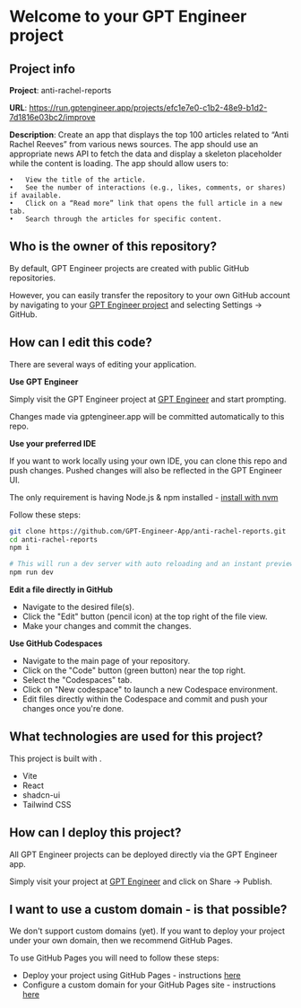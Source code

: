 # Welcome to your GPT Engineer project

## Project info

**Project**: anti-rachel-reports 

**URL**: https://run.gptengineer.app/projects/efc1e7e0-c1b2-48e9-b1d2-7d1816e03bc2/improve

**Description**: Create an app that displays the top 100 articles related to “Anti Rachel Reeves” from various news sources. The app should use an appropriate news API to fetch the data and display a skeleton placeholder while the content is loading. The app should allow users to:




	•	View the title of the article.
	•	See the number of interactions (e.g., likes, comments, or shares) if available.
	•	Click on a “Read more” link that opens the full article in a new tab.
	•	Search through the articles for specific content. 

## Who is the owner of this repository?
By default, GPT Engineer projects are created with public GitHub repositories.

However, you can easily transfer the repository to your own GitHub account by navigating to your [GPT Engineer project](https://run.gptengineer.app/projects/efc1e7e0-c1b2-48e9-b1d2-7d1816e03bc2/improve) and selecting Settings -> GitHub. 

## How can I edit this code?
There are several ways of editing your application.

**Use GPT Engineer**

Simply visit the GPT Engineer project at [GPT Engineer](https://run.gptengineer.app/projects/efc1e7e0-c1b2-48e9-b1d2-7d1816e03bc2/improve) and start prompting.

Changes made via gptengineer.app will be committed automatically to this repo.

**Use your preferred IDE**

If you want to work locally using your own IDE, you can clone this repo and push changes. Pushed changes will also be reflected in the GPT Engineer UI.

The only requirement is having Node.js & npm installed - [install with nvm](https://github.com/nvm-sh/nvm#installing-and-updating)

Follow these steps: 

```sh
git clone https://github.com/GPT-Engineer-App/anti-rachel-reports.git
cd anti-rachel-reports
npm i

# This will run a dev server with auto reloading and an instant preview.
npm run dev
```

**Edit a file directly in GitHub**

- Navigate to the desired file(s).
- Click the "Edit" button (pencil icon) at the top right of the file view.
- Make your changes and commit the changes.

**Use GitHub Codespaces**

- Navigate to the main page of your repository.
- Click on the "Code" button (green button) near the top right.
- Select the "Codespaces" tab.
- Click on "New codespace" to launch a new Codespace environment.
- Edit files directly within the Codespace and commit and push your changes once you're done.

## What technologies are used for this project?

This project is built with .

- Vite
- React
- shadcn-ui
- Tailwind CSS

## How can I deploy this project?

All GPT Engineer projects can be deployed directly via the GPT Engineer app. 

Simply visit your project at [GPT Engineer](https://run.gptengineer.app/projects/efc1e7e0-c1b2-48e9-b1d2-7d1816e03bc2/improve) and click on Share -> Publish.

## I want to use a custom domain - is that possible?

We don't support custom domains (yet). If you want to deploy your project under your own domain, then we recommend GitHub Pages.

To use GitHub Pages you will need to follow these steps: 
- Deploy your project using GitHub Pages - instructions [here](https://docs.github.com/en/pages/getting-started-with-github-pages/creating-a-github-pages-site#creating-your-site)
- Configure a custom domain for your GitHub Pages site - instructions [here](https://docs.github.com/en/pages/configuring-a-custom-domain-for-your-github-pages-site)